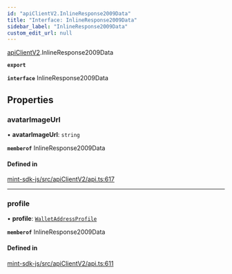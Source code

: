 ```yaml
---
id: "apiClientV2.InlineResponse2009Data"
title: "Interface: InlineResponse2009Data"
sidebar_label: "InlineResponse2009Data"
custom_edit_url: null
---
```


[apiClientV2](../modules/apiClientV2).InlineResponse2009Data

**`export`**

**`interface`** InlineResponse2009Data

## Properties

### avatarImageUrl

• **avatarImageUrl**: `string`

**`memberof`** InlineResponse2009Data

#### Defined in

[mint-sdk-js/src/apiClientV2/api.ts:617](https://github.com/KyuzanInc/mint-sdk-js/blob/d2ac52e/src/apiClientV2/api.ts#L617)

___

### profile

• **profile**: [`WalletAddressProfile`](.WalletAddressProfile)

**`memberof`** InlineResponse2009Data

#### Defined in

[mint-sdk-js/src/apiClientV2/api.ts:611](https://github.com/KyuzanInc/mint-sdk-js/blob/d2ac52e/src/apiClientV2/api.ts#L611)

